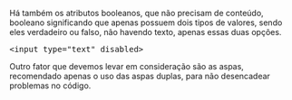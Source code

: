 Há também os atributos booleanos, que não precisam de conteúdo, booleano significando que apenas possuem dois tipos de valores, sendo eles verdadeiro ou falso, não havendo texto, apenas essas duas opções.

<pre>
&lt;input type="text" disabled&gt;
</pre>

Outro fator que devemos levar em consideração são as aspas, recomendado apenas o uso das aspas duplas, para não desencadear problemas no código.
